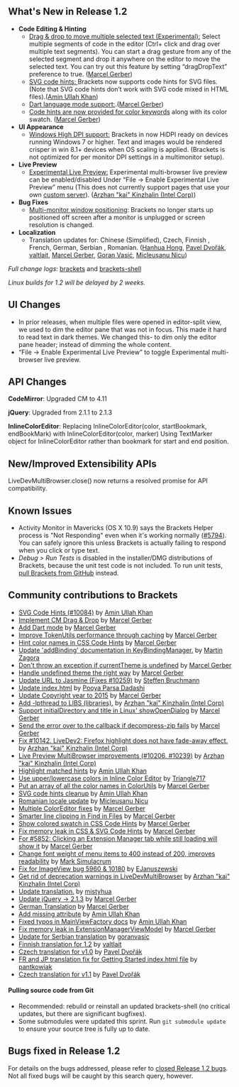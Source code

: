 What's New in Release 1.2 
------------------------- 

* **Code Editing & Hinting**
    * [Drag & drop to move multiple selected text (Experimental):](https://github.com/adobe/brackets/pull/9584) Select multiple segments of code in the editor (Ctrl+ click and drag over multiple text segments). You can start a drag gesture from any of the selected segment and drop it anywhere on the editor to move the selected text.  You can try out this feature by setting “dragDropText” preference to true. ([Marcel Gerber](https://github.com/MarcelGerber))
    * [SVG code hints: ](https://github.com/adobe/brackets/pull/10294)Brackets now supports code hints for SVG files. (Note that SVG code hints don’t work with SVG code mixed in HTML files).([Amin Ullah Khan](https://github.com/sprintr))
    * [Dart language mode support:](https://github.com/adobe/brackets/pull/10308).([Marcel Gerber](https://github.com/MarcelGerber))
    * [Code hints are now provided for color keywords](https://github.com/adobe/brackets/pull/10410) along with its color swatch. ([Marcel Gerber](https://github.com/MarcelGerber))
* **UI Appearance**
    * [Windows High DPI support:](https://github.com/adobe/brackets-shell/pull/502) Brackets in now HiDPI ready on devices running Windows 7 or higher. Text and images would be rendered crisper in win 8.1+ devices when OS scaling is applied. (Brackets is not optimized for per monitor DPI settings in a multimonitor setup).
* **Live Preview**
    * [Experimental Live Preview:](https://github.com/adobe/brackets/pull/10285)  Experimental multi-browser live preview can be enabled/disabled Under “File -> Enable Experimental Live Preview” menu (This does not currently support pages that use your own [custom server](https://github.com/adobe/brackets/wiki/How-to-Use-Brackets#lp-custom-server)). ([Arzhan "kai" Kinzhalin (Intel Corp)](https://github.com/busykai))
* **Bug Fixes**
    * [Multi-monitor window positioning](https://github.com/adobe/brackets-shell/pull/498): Brackets no longer starts up positioned off screen after a monitor is unplugged or screen resolution is changed.
* **Localization**
    * Translation updates for: Chinese (Simplified), Czech, Finnish , French, German, Serbian , Romanian. ([Hanhua Hong](https://github.com/mistyhua), [Pavel Dvořák](https://github.com/dvorapa), [valtlait](https://github.com/valtlait), [Marcel Gerber](https://github.com/MarcelGerber), [Goran Vasić](https://github.com/goranvasic), [Micleușanu Nicu](https://github.com/micnic))

_Full change logs:_ [brackets](https://github.com/adobe/brackets/compare/release-1.1...release-1.2#commits_bucket) and [brackets-shell](https://github.com/adobe/brackets-shell/compare/release-1.1...release-1.2#commits_bucket) 

_Linux builds for 1.2 will be delayed by 2 weeks._

UI Changes 
---------- 
* In prior releases, when multiple files were opened in editor-split view, we used to dim the editor pane that was not in focus. This made it hard to read text in dark themes. We changed this- to dim only the editor pane header; instead of dimming the whole content.
* “File -> Enable Experimental Live Preview” to toggle Experimental multi-browser live preview.


API Changes 
----------- 
**CodeMirror**: Upgraded CM to 4.11

**jQuery**: Upgraded from 2.1.1 to 2.1.3 

**InlineColorEditor**: Replacing InlineColorEditor(color, startBookmark, endBookMark) with InlineColorEditor(color, marker)                                                                              Using TextMarker object for InlineColorEditor rather than bookmark for start and end position.

New/Improved Extensibility APIs 
------------------------------- 
LiveDevMultiBrowser.close() now returns a resolved promise for API compatibility.


Known Issues 
------------ 
* Activity Monitor in Mavericks (OS X 10.9) says the Brackets Helper process is "Not Responding" even when it's working normally ([#5794](https://github.com/adobe/brackets/issues/5794)). You can safely ignore this unless Brackets is actually failing to respond when you click or type text. 
* _Debug > Run Tests_ is disabled in the installer/DMG distributions of Brackets, because the unit test code is not included. To run unit tests, [pull Brackets from GitHub](https://github.com/adobe/brackets/wiki/How-to-Hack-on-Brackets#wiki-getcode) instead. 


Community contributions to Brackets 
----------------------------------- 
* [SVG Code Hints (#10084)](https://github.com/adobe/brackets/pull/10294) by [Amin Ullah Khan](https://github.com/sprintr)
* [Implement CM Drag & Drop](https://github.com/adobe/brackets/pull/9584) by [Marcel Gerber](https://github.com/MarcelGerber)
* [Add Dart mode](https://github.com/adobe/brackets/pull/10308) by [Marcel Gerber](https://github.com/MarcelGerber)
* [Improve TokenUtils performance through caching](https://github.com/adobe/brackets/pull/9964) by [Marcel Gerber](https://github.com/MarcelGerber)
* [Hint color names in CSS Code Hints](https://github.com/adobe/brackets/pull/10410) by [Marcel Gerber](https://github.com/MarcelGerber)
* [Update 'addBinding' documentation in KeyBindingManager.](https://github.com/adobe/brackets/pull/10225) by [Martin Zagora](https://github.com/zaggino)
* [Don't throw an exception if currentTheme is undefined](https://github.com/adobe/brackets/pull/10236) by [Marcel Gerber](https://github.com/MarcelGerber)
* [Handle undefined theme the right way](https://github.com/adobe/brackets/pull/10243) by [Marcel Gerber](https://github.com/MarcelGerber)
* [Update URL to Jasmine (Fixes #10259)](https://github.com/adobe/brackets/pull/10260) by [Steffen Bruchmann](https://github.com/sbruchmann)
* [Update index.html](https://github.com/adobe/brackets/pull/10296) by [Pooya Parsa Dadashi](https://github.com/datamweb)
* [Update Copyright year to 2015](https://github.com/adobe/brackets/pull/10295) by [Marcel Gerber](https://github.com/MarcelGerber)
* [Add -lpthread to LIBS (libraries).](https://github.com/adobe/brackets-shell/pull/497) by [Arzhan "kai" Kinzhalin (Intel Corp)](https://github.com/busykai)
* [Support initialDirectory and title in Linux' showOpenDialog](https://github.com/adobe/brackets-shell/pull/496) by [Marcel Gerber](https://github.com/MarcelGerber)
* [Send the error over to the callback if decompress-zip fails](https://github.com/adobe/brackets/pull/10343) by [Marcel Gerber](https://github.com/MarcelGerber)
* [Fix #10142. LiveDev2: Firefox highlight does not have fade-away effect.](https://github.com/adobe/brackets/pull/10151) by [Arzhan "kai" Kinzhalin (Intel Corp)](https://github.com/busykai)
* [Live Preview MultiBrowser improvements (#10206, #10239)](https://github.com/adobe/brackets/pull/10285) by [Arzhan "kai" Kinzhalin (Intel Corp)](https://github.com/busykai)
* [Highlight matched hints](https://github.com/adobe/brackets/pull/10389) by [Amin Ullah Khan](https://github.com/sprintr)
* [Use upper/lowercase colors in Inline Color Editor](https://github.com/adobe/brackets/pull/9596) by [Triangle717](https://github.com/le717)
* [Put an array of all the color names in ColorUtils](https://github.com/adobe/brackets/pull/10303) by [Marcel Gerber](https://github.com/MarcelGerber)
* [SVG code hints cleanup](https://github.com/adobe/brackets/pull/10403) by [Amin Ullah Khan](https://github.com/sprintr)
* [Romanian locale update](https://github.com/adobe/brackets/pull/10312) by [Micleusanu Nicu](https://github.com/micnic)
* [Multiple ColorEditor fixes](https://github.com/adobe/brackets/pull/10401) by [Marcel Gerber](https://github.com/MarcelGerber)
* [Smarter line clipping in Find in Files](https://github.com/adobe/brackets/pull/9743) by [Marcel Gerber](https://github.com/MarcelGerber)
* [Show colored swatch in CSS Code Hints](https://github.com/adobe/brackets/pull/10425) by [Marcel Gerber](https://github.com/MarcelGerber)
* [Fix memory leak in CSS & SVG Code Hints](https://github.com/adobe/brackets/pull/10463) by [Marcel Gerber](https://github.com/MarcelGerber)
* [For #5852: Clicking an Extension Manager tab while still loading will show it](https://github.com/adobe/brackets/pull/9594) by [Marcel Gerber](https://github.com/MarcelGerber)
* [Change font weight of menu items to 400 instead of 200, improves readability](https://github.com/adobe/brackets/pull/9829) by [Mark Simulacrum](https://github.com/Mark-Simulacrum)
* [Fix for ImageView bug 5960 & 10180](https://github.com/adobe/brackets/pull/10514) by [EJanuszewski](https://github.com/EJanuszewski)
* [Get rid of deprecation warnings in LiveDevMultiBrowser](https://github.com/adobe/brackets/pull/10500) by [Arzhan "kai" Kinzhalin (Intel Corp)](https://github.com/busykai)
* [Update translation.](https://github.com/adobe/brackets/pull/10525) by [mistyhua](https://github.com/mistyhua)
* [Update jQuery -> 2.1.3](https://github.com/adobe/brackets/pull/10519) by [Marcel Gerber](https://github.com/MarcelGerber)
* [German Translation](https://github.com/adobe/brackets/pull/10528) by [Marcel Gerber](https://github.com/MarcelGerber)
* [Add missing attribute](https://github.com/adobe/brackets/pull/10499) by [Amin Ullah Khan](https://github.com/sprintr)
* [Fixed typos in MainViewFactory docs](https://github.com/adobe/brackets/pull/10546) by [Amin Ullah Khan](https://github.com/sprintr)
* [Fix memory leak in ExtensionManagerViewModel](https://github.com/adobe/brackets/pull/10551) by [Marcel Gerber](https://github.com/MarcelGerber)
* [Update for Serbian translation](https://github.com/adobe/brackets/pull/10350) by [goranvasic](https://github.com/goranvasic)
* [Finnish translation for 1.2](https://github.com/adobe/brackets/pull/10480) by [valtlait](https://github.com/valtlait)
* [Czech translation for v1.0](https://github.com/adobe/brackets/pull/10503) by [Pavel Dvořák](https://github.com/dvorapa)
* [FR and JP translation fix for Getting Started index.html file](https://github.com/adobe/brackets/pull/10572) by [pantkowiak](https://github.com/pantkowiak)
* [Czech translation for v1.1](https://github.com/adobe/brackets/pull/10577) by [Pavel Dvořák](https://github.com/dvorapa)

#### Pulling source code from Git 
* Recommended: rebuild or reinstall an updated brackets-shell (no critical updates, but there are significant bugfixes).
* Some submodules were updated this sprint. Run `git submodule update` to ensure your source tree is fully up to date. 


Bugs fixed in Release 1.2 
------------------------- 
For details on the bugs addressed, please refer to [closed Release 1.2 bugs](https://github.com/adobe/brackets/issues?q=is%3Aclosed+milestone%3A%22Release+1.2%22). Not all fixed bugs will be caught by this search query, however.